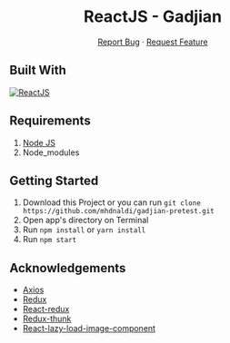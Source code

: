 <h1 align='center'>ReactJS - Gadjian</h1>
  <p align="center">
    <a href="https://github.com/mhdnaldi/gadjian-pretest/issues">Report Bug</a>
    ·
    <a href="https://github.com/mhdnaldi/gadjian-pretest/issues">Request Feature</a>
  </p>

<p align="center">

## Built With

[![ReactJS](https://img.shields.io/badge/-ReactJs-61DAFB?logo=react&logoColor=white&style=flat)](https://github.com/facebook/react)

## Requirements

1. <a href="https://nodejs.org/en/download/">Node JS</a>
2. Node_modules

## Getting Started

1. Download this Project or you can run `git clone https://github.com/mhdnaldi/gadjian-pretest.git`
2. Open app's directory on Terminal
3. Run `npm install` or `yarn install`
4. Run `npm start`

## Acknowledgements

- [Axios](https://www.npmjs.com/package/axios)
- [Redux](https://redux.js.org/)
- [React-redux](https://react-redux.js.org/)
- [Redux-thunk](https://www.npmjs.com/package/redux-thunk)
- [React-lazy-load-image-component](https://www.npmjs.com/package/react-lazy-load-image-component)
